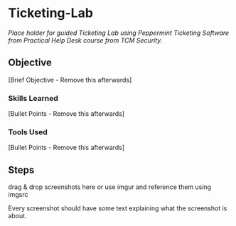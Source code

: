 # Ticketing-Lab
*Place holder for guided Ticketing Lab using Peppermint Ticketing Software from Practical Help Desk course from TCM Security.*
## Objective
[Brief Objective - Remove this afterwards]



### Skills Learned
[Bullet Points - Remove this afterwards]


### Tools Used
[Bullet Points - Remove this afterwards]



## Steps
drag & drop screenshots here or use imgur and reference them using imgsrc

Every screenshot should have some text explaining what the screenshot is about.

